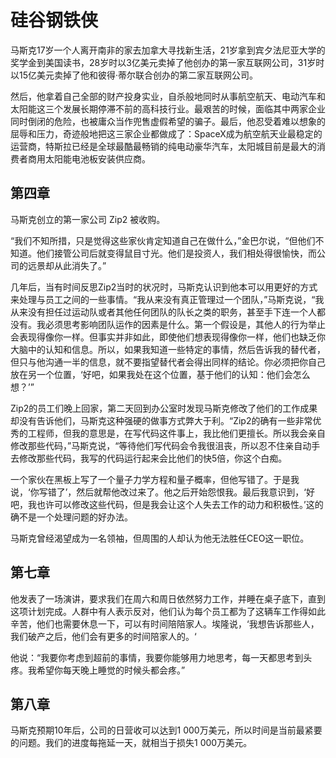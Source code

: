 # 硅谷钢铁侠

马斯克17岁一个人离开南非的家去加拿大寻找新生活，21岁拿到宾夕法尼亚大学的奖学金到美国读书，28岁时以3亿美元卖掉了他创办的第一家互联网公司，31岁时以15亿美元卖掉了他和彼得·蒂尔联合创办的第二家互联网公司。

然后，他拿着自己全部的财产投身实业，自杀般地同时从事航空航天、电动汽车和太阳能这三个发展长期停滞不前的高科技行业。最艰苦的时候，面临其中两家企业同时倒闭的危险，也被庸众当作兜售虚假希望的骗子。最后，他忍受着难以想象的屈辱和压力，奇迹般地把这三家企业都做成了：SpaceX成为航空航天业最稳定的运营商，特斯拉已经是全球最酷最畅销的纯电动豪华汽车，太阳城目前是最大的消费者商用太阳能电池板安装供应商。

## 第四章

马斯克创立的第一家公司 Zip2 被收购。

“我们不知所措，只是觉得这些家伙肯定知道自己在做什么，”金巴尔说，“但他们不知道。他们接管公司后就变得鼠目寸光。他们是投资人，我们相处得很愉快，而公司的远景却从此消失了。”

几年后，当有时间反思Zip2当时的状况时，马斯克认识到他本可以用更好的方式来处理与员工之间的一些事情。“我从来没有真正管理过一个团队，”马斯克说，“我从来没有担任过运动队或者其他任何团队的队长之类的职务，甚至手下连一个人都没有。我必须思考影响团队运作的因素是什么。第一个假设是，其他人的行为举止会表现得像你一样。但事实并非如此，即使他们想表现得像你一样，他们也缺乏你大脑中的认知和信息。所以，如果我知道一些特定的事情，然后告诉我的替代者，但只与他沟通一半的信息，就不要指望替代者会得出同样的结论。你必须把你自己放在另一个位置，‘好吧，如果我处在这个位置，基于他们的认知：他们会怎么想？’”

Zip2的员工们晚上回家，第二天回到办公室时发现马斯克修改了他们的工作成果却没有告诉他们，马斯克这种强硬的做事方式弊大于利。“Zip2的确有一些非常优秀的工程师，但我的意思是，在写代码这件事上，我比他们更擅长。所以我会亲自修改那些代码，”马斯克说，“等待他们写代码会令我很沮丧，所以忍不住亲自动手去修改那些代码，我写的代码运行起来会比他们的快5倍，你这个白痴。

一个家伙在黑板上写了一个量子力学方程和量子概率，但他写错了。于是我说，‘你写错了’，然后就帮他改过来了。他之后开始怨恨我。最后我意识到，‘好吧，我也许可以修改这些代码，但是我会让这个人失去工作的动力和积极性。’这的确不是一个处理问题的好办法。

马斯克曾经渴望成为一名领袖，但周围的人却认为他无法胜任CEO这一职位。

## 第七章

他发表了一场演讲，要求我们在周六和周日依然努力工作，并睡在桌子底下，直到这项计划完成。人群中有人表示反对，他们认为每个员工都为了这辆车工作得如此辛苦，他们也需要休息一下，可以有时间陪陪家人。埃隆说，‘我想告诉那些人，我们破产之后，他们会有更多的时间陪家人的。‘

他说：“我要你考虑到超前的事情，我要你能够用力地思考，每一天都思考到头疼。我希望你每天晚上睡觉的时候头都会疼。”

## 第八章

马斯克预期10年后，公司的日营收可以达到1 000万美元，所以时间是当前最紧要的问题。我们的进度每拖延一天，就相当于损失1 000万美元。